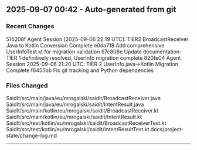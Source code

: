 ## 2025-09-07 00:42 - Auto-generated from git

### Recent Changes
516208f Agent Session [2025-09-06 22:19 UTC]: TIER2 BroadcastReceiver Java to Kotlin Conversion Complete
e0da718 Add comprehensive UserInfoTest.kt for migration validation
67c808e Update documentation: TIER 1 definitively resolved, UserInfo migration complete
820fe04 Agent Session 2025-09-06 21:20 UTC: TIER 2 UserInfo.java→Kotlin Migration Complete
f6455bb Fix git tracking and Python dependencies

### Files Changed
SaidIt/src/main/java/eu/mrogalski/saidit/BroadcastReceiver.java
SaidIt/src/main/java/eu/mrogalski/saidit/IntentResult.java
SaidIt/src/main/kotlin/eu/mrogalski/saidit/BroadcastReceiver.kt
SaidIt/src/main/kotlin/eu/mrogalski/saidit/IntentResult.kt
SaidIt/src/test/kotlin/eu/mrogalski/saidit/BroadcastReceiverTest.kt
SaidIt/src/test/kotlin/eu/mrogalski/saidit/IntentResultTest.kt
docs/project-state/change-log.md

---

